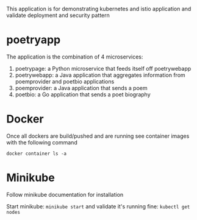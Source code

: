 This application is for demonstrating kubernetes and istio application and validate deployment and security pattern

# poetryapp
The application is the combination of 4 microservices:
1. poetrypage: a Python microservice that feeds itself off poetrywebapp
2. poetrywebapp: a Java application that aggregates information from poemprovider and poetbio applications
3. poemprovider: a Java application that sends a poem
4. poetbio: a Go application that sends a poet biography

# Docker
Once all dockers are build/pushed and are running see container images with the following command
``` console
docker container ls -a
```

# Minikube
Follow minikube documentation for installation

Start minikube: ``` minikube start ``` and validate it's running fine: ``` kubectl get nodes ```


